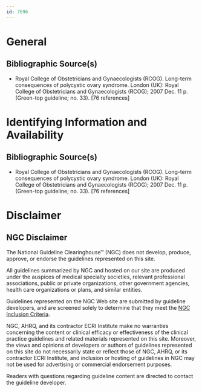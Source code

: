 ```yaml
---
id: 7696
---
```


# General

## Bibliographic Source(s)

- Royal College of Obstetricians and Gynaecologists (RCOG). Long-term consequences of polycystic ovary syndrome. London (UK): Royal College of Obstetricians and Gynaecologists (RCOG); 2007 Dec. 11 p. (Green-top guideline; no. 33). [76 references]

# Identifying Information and Availability

## Bibliographic Source(s)

- Royal College of Obstetricians and Gynaecologists (RCOG). Long-term consequences of polycystic ovary syndrome. London (UK): Royal College of Obstetricians and Gynaecologists (RCOG); 2007 Dec. 11 p. (Green-top guideline; no. 33). [76 references]

# Disclaimer

## NGC Disclaimer

The National Guideline Clearinghouse™ (NGC) does not develop, produce, approve, or endorse the guidelines represented on this site.

All guidelines summarized by NGC and hosted on our site are produced under the auspices of medical specialty societies, relevant professional associations, public or private organizations, other government agencies, health care organizations or plans, and similar entities.

Guidelines represented on the NGC Web site are submitted by guideline developers, and are screened solely to determine that they meet the [NGC Inclusion Criteria](/help-and-about/summaries/inclusion-criteria).

NGC, AHRQ, and its contractor ECRI Institute make no warranties concerning the content or clinical efficacy or effectiveness of the clinical practice guidelines and related materials represented on this site. Moreover, the views and opinions of developers or authors of guidelines represented on this site do not necessarily state or reflect those of NGC, AHRQ, or its contractor ECRI Institute, and inclusion or hosting of guidelines in NGC may not be used for advertising or commercial endorsement purposes.

Readers with questions regarding guideline content are directed to contact the guideline developer.

